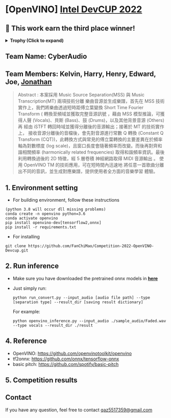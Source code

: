 # [OpenVINO] [**Intel DevCUP 2022**](https://makerpro.cc/intel-devcup/)  
## 🎉 This work earn the third place winner! 
<details>  
<summary><b>Trophy (Click to expand)</b></summary>  
  <a href="https://imgur.com/2c6vBlz"><img src="https://i.imgur.com/2c6vBlz.png" title="source: imgur.com" /></a>
</details>

## Team Name: CyberAudio  
## Team Members: Kelvin, Harry, Henry, Edward, Joe, [Jonathan](https://github.com/FanChiMao)  


> Abstract : 本案採用 Music Source Separation(MSS) 與 Music Transcription(MT) 兩項技術分離
樂曲音源並生成樂譜，首先在 MSS 技術實作上，我們將樂曲透過短時距傅立葉變換
Short Time Fourier Transform ( 轉換至頻域並獲取完整音源訊號 ，藉由 MSS
模型推論，可獲得人聲 (Vocals)、貝斯 (Bass)、鼓 (Drums)，以及其他背景音源
(Others) 再 經由 iSTFT 轉回時域並獲得分離後的音源輸出；接著於 MT 的技術實作上，
接收音源分離後的音檔後，會先對音源進行常數 Q 轉換 (Constant Q Transform
(CQT))，此轉換方式與常見的傅立葉轉換的主要差異在於頻率軸為對數標度 (log
scale)，且窗口長度會隨著頻率而改變。而後再對齊和諧相關頻率 (harmonically
related frequencies) 取得和諧頻率資訊。最後利用轉換過後的 2D 特徵，經 5 層卷積
神經網路取得 MIDI 音源輸出 。 使用 OpenVINO TM 的技術應用，可在短時間內迅速地
將任意一首歌曲分離出不同的音訊，並生成對應樂譜，提供使用者全方面的音樂學習
體驗。

## 1. Environment setting
- For building environment, follow these instructions

```
(python 3.8 will occur dll missing problems)  
conda create -n openvino python=3.6
conda activate openvino
pip install openvino-dev[tensorflow2,onnx]
pip install -r requirements.txt
```

- For installing
```
git clone https://github.com/FanChiMao/Competition-2022-OpenVINO-Devcup.git
```

## 2. Run inference 
  - Make sure you have downloaded the pretrained onnx models in [**here**](https://github.com/FanChiMao/Competition-2022-OpenVINO-IntelDevCUP/tree/all_process/music_source_separation/umx_openvino/models)  
  
  - Just simply run:
    ```
    python run_convert.py --input_audio [audio file path] --type [separation type] --result_dir [saving result dictionary]
    ```
  
    For example:  
    ```
    python openvino_inference.py --input_audio ./sample_audio/Faded.wav --type vocals --result_dir ./result
    ```

## 4. Reference  
- OpenVINO: https://github.com/openvinotoolkit/openvino  
- tf2onnx: https://github.com/onnx/tensorflow-onnx
- basic pitch: https://github.com/spotify/basic-pitch  

## 5. Competition results


## Contact
If you have any question, feel free to contact qaz5517359@gmail.com  

